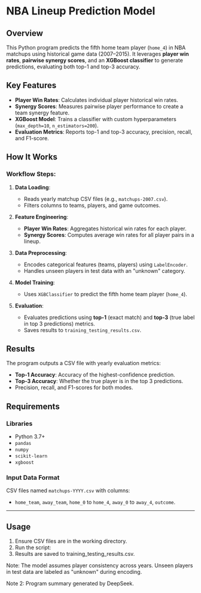 # NBA Lineup Prediction Model

## Overview
This Python program predicts the fifth home team player (`home_4`) in NBA matchups using historical game data (2007–2015). It leverages **player win rates**, **pairwise synergy scores**, and an **XGBoost classifier** to generate predictions, evaluating both top-1 and top-3 accuracy.

## Key Features
- **Player Win Rates**: Calculates individual player historical win rates.
- **Synergy Scores**: Measures pairwise player performance to create a team synergy feature.
- **XGBoost Model**: Trains a classifier with custom hyperparameters (`max_depth=10`, `n_estimators=200`).
- **Evaluation Metrics**: Reports top-1 and top-3 accuracy, precision, recall, and F1-score.

## How It Works
### Workflow Steps:
1. **Data Loading**:  
   - Reads yearly matchup CSV files (e.g., `matchups-2007.csv`).
   - Filters columns to teams, players, and game outcomes.

2. **Feature Engineering**:  
   - **Player Win Rates**: Aggregates historical win rates for each player.  
   - **Synergy Scores**: Computes average win rates for all player pairs in a lineup.  

3. **Data Preprocessing**:  
   - Encodes categorical features (teams, players) using `LabelEncoder`.  
   - Handles unseen players in test data with an "unknown" category.  

4. **Model Training**:  
   - Uses `XGBClassifier` to predict the fifth home team player (`home_4`).  

5. **Evaluation**:  
   - Evaluates predictions using **top-1** (exact match) and **top-3** (true label in top 3 predictions) metrics.  
   - Saves results to `training_testing_results.csv`.

## Results
The program outputs a CSV file with yearly evaluation metrics:
- **Top-1 Accuracy**: Accuracy of the highest-confidence prediction.  
- **Top-3 Accuracy**: Whether the true player is in the top 3 predictions.  
- Precision, recall, and F1-scores for both modes.

## Requirements
### Libraries
- Python 3.7+
- `pandas`
- `numpy`
- `scikit-learn`
- `xgboost`

### Input Data Format
CSV files named `matchups-YYYY.csv` with columns:  
- `home_team`, `away_team`, `home_0` to `home_4`, `away_0` to `away_4`, `outcome`.

---

## Usage
1. Ensure CSV files are in the working directory.  
2. Run the script:  
3. Results are saved to training_testing_results.csv.

Note: The model assumes player consistency across years. Unseen players in test data are labeled as "unknown" during encoding.

Note 2: Program summary generated by DeepSeek.
   ```bash
